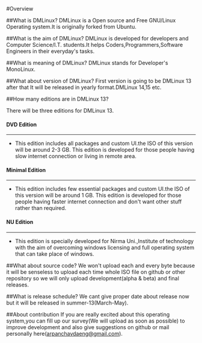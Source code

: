 #Overview

##What is DMLinux?
DMLinux is a Open source and Free GNU/Linux Operating system.It is originally forked from Ubuntu.

##What is the aim of DMLinux?
DMLinux is developed for developers and Computer Science/I.T. students.It helps Coders,Programmers,Software Engineers in their everyday's tasks.

##What is meaning of DMLinux?
DMLinux stands for Developer's MonoLinux.

##What about version of DMLinux?
First version is going to be DMLinux 13 after that It will be released in yearly format.DMLinux 14,15 etc.

##How many editions are in DMLinux 13?

There will be three editions for DMLinux 13.

#### DVD Edition
--------------
- This edition includes all packages and custom UI.the ISO of this version will be around 2-3 GB.
This edition is developed for those people having slow internet connection or living in remote area.

#### Minimal Edition
--------------
- This edition includes few essential packages and custom UI.the ISO of this version will be around 1 GB.
This edition is developed for those people having faster internet connection and don't want other stuff rather than required.

#### NU Edition
--------------
- This edition is specially developed for Nirma Uni.,Institute of technology with the aim of overcoming windows licensing and full operating system that can take place of windows.

##What about source code?
We won't upload each and every byte because it will be senseless to upload each time whole ISO file on github or other repository so we will only upload development(alpha & beta) and final releases.

##What is release schedule?
We cant give proper date about release now but it will be released in summer-13(March-May).

##About contribution
If you are really excited about this operating system,you can fill up our survey(We will upload as soon as possible) to improve development and also give suggestions on github or mail personally here(arpanchavdaeng@gmail.com).



